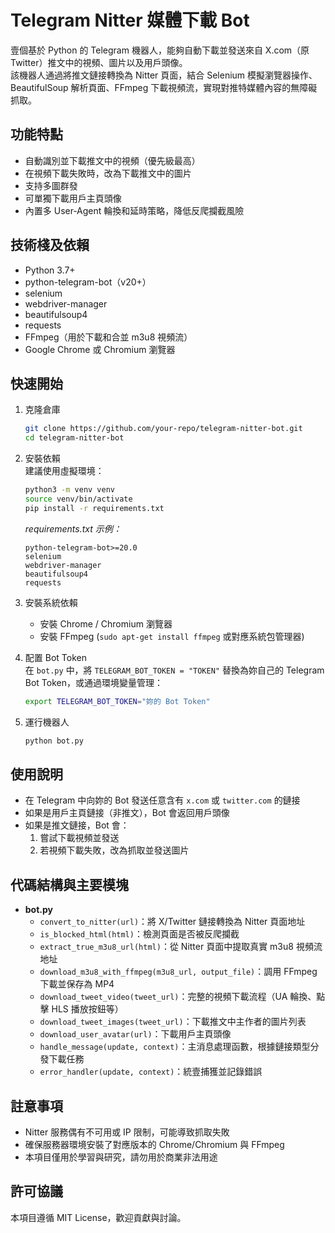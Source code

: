 # Telegram Nitter 媒體下載 Bot

壹個基於 Python 的 Telegram 機器人，能夠自動下載並發送來自 X.com（原 Twitter）推文中的視頻、圖片以及用戶頭像。  
該機器人通過將推文鏈接轉換為 Nitter 頁面，結合 Selenium 模擬瀏覽器操作、BeautifulSoup 解析頁面、FFmpeg 下載視頻流，實現對推特媒體內容的無障礙抓取。

## 功能特點
- 自動識別並下載推文中的視頻（優先級最高）  
- 在視頻下載失敗時，改為下載推文中的圖片  
- 支持多圖群發  
- 可單獨下載用戶主頁頭像  
- 內置多 User‑Agent 輪換和延時策略，降低反爬攔截風險  

## 技術棧及依賴
- Python 3.7+
- python-telegram-bot（v20+）
- selenium
- webdriver-manager
- beautifulsoup4
- requests
- FFmpeg（用於下載和合並 m3u8 視頻流）
- Google Chrome 或 Chromium 瀏覽器

## 快速開始

1. 克隆倉庫  
   ```bash
   git clone https://github.com/your-repo/telegram-nitter-bot.git
   cd telegram-nitter-bot
   ```

2. 安裝依賴  
   建議使用虛擬環境：  
   ```bash
   python3 -m venv venv
   source venv/bin/activate
   pip install -r requirements.txt
   ```
   *requirements.txt 示例：*  
   ```
   python-telegram-bot>=20.0
   selenium
   webdriver-manager
   beautifulsoup4
   requests
   ```

3. 安裝系統依賴  
   - 安裝 Chrome / Chromium 瀏覽器  
   - 安裝 FFmpeg (`sudo apt-get install ffmpeg` 或對應系統包管理器)

4. 配置 Bot Token  
   在 `bot.py` 中，將 `TELEGRAM_BOT_TOKEN = "TOKEN"` 替換為妳自己的 Telegram Bot Token，或通過環境變量管理：
   ```bash
   export TELEGRAM_BOT_TOKEN="妳的 Bot Token"
   ```

5. 運行機器人  
   ```bash
   python bot.py
   ```

## 使用說明
- 在 Telegram 中向妳的 Bot 發送任意含有 `x.com` 或 `twitter.com` 的鏈接  
- 如果是用戶主頁鏈接（非推文），Bot 會返回用戶頭像  
- 如果是推文鏈接，Bot 會：
  1. 嘗試下載視頻並發送  
  2. 若視頻下載失敗，改為抓取並發送圖片  

## 代碼結構與主要模塊

- **bot.py**  
  - `convert_to_nitter(url)`：將 X/Twitter 鏈接轉換為 Nitter 頁面地址  
  - `is_blocked_html(html)`：檢測頁面是否被反爬攔截  
  - `extract_true_m3u8_url(html)`：從 Nitter 頁面中提取真實 m3u8 視頻流地址  
  - `download_m3u8_with_ffmpeg(m3u8_url, output_file)`：調用 FFmpeg 下載並保存為 MP4  
  - `download_tweet_video(tweet_url)`：完整的視頻下載流程（UA 輪換、點擊 HLS 播放按鈕等）  
  - `download_tweet_images(tweet_url)`：下載推文中主作者的圖片列表  
  - `download_user_avatar(url)`：下載用戶主頁頭像  
  - `handle_message(update, context)`：主消息處理函數，根據鏈接類型分發下載任務  
  - `error_handler(update, context)`：統壹捕獲並記錄錯誤  

## 註意事項
- Nitter 服務偶有不可用或 IP 限制，可能導致抓取失敗  
- 確保服務器環境安裝了對應版本的 Chrome/Chromium 與 FFmpeg  
- 本項目僅用於學習與研究，請勿用於商業非法用途  

## 許可協議
本項目遵循 MIT License，歡迎貢獻與討論。
